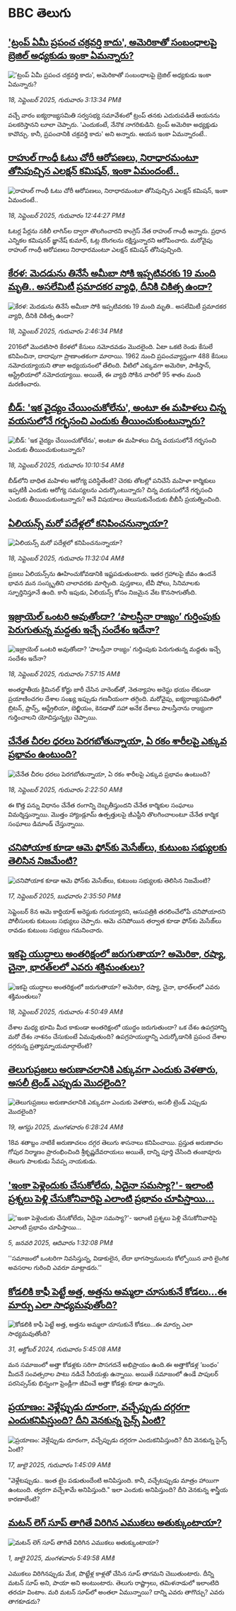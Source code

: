 # BBC తెలుగు## ['ట్రంప్ ఏమీ ప్రపంచ చక్రవర్తి కాదు', అమెరికాతో సంబంధాలపై బ్రెజిల్ అధ్యకుడు ఇంకా ఏమన్నారు? ](https://www.bbc.com/telugu/articles/c9dxgz0x4nxo?at_medium=RSS&at_campaign=rss?at_campaign=githubrss)!['ట్రంప్ ఏమీ ప్రపంచ చక్రవర్తి కాదు', అమెరికాతో సంబంధాలపై బ్రెజిల్ అధ్యకుడు ఇంకా ఏమన్నారు? ](https://ichef.bbci.co.uk/ace/ws/240/cpsprodpb/d615/live/fe963df0-94a1-11f0-8e88-0f11af0637c1.jpg)_18, సెప్టెంబర్ 2025, గురువారం 3:13:34 PMకి_వచ్చే వారం ఐక్యరాజ్యసమితి సర్వసభ్య సమావేశంలో ట్రంప్‌ తనకు ఎదురుపడితే ఆయనను పలకరిస్తానని లూలా చెప్పారు. 'ఎందుకంటే, నేనొక నాగరికుడిని. ట్రంప్ అమెరికా అధ్యక్షుడు కావొచ్చు. కానీ, ప్రపంచానికి చక్రవర్తి కాదు' అని అన్నారు. ఆయన ఇంకా ఏమన్నారంటే..## [రాహుల్ గాంధీ ఓటు చోరీ ఆరోపణలు, నిరాధారమంటూ తోసిపుచ్చిన ఎలక్షన్ కమిషన్, ఇంకా ఏమందంటే..](https://www.bbc.com/telugu/articles/cgrqx78xeneo?at_medium=RSS&at_campaign=rss?at_campaign=githubrss)![రాహుల్ గాంధీ ఓటు చోరీ ఆరోపణలు, నిరాధారమంటూ తోసిపుచ్చిన ఎలక్షన్ కమిషన్, ఇంకా ఏమందంటే..](https://ichef.bbci.co.uk/ace/ws/240/cpsprodpb/5355/live/efabc770-948c-11f0-a3f2-ebe3b9e0c5e6.jpg)_18, సెప్టెంబర్ 2025, గురువారం 12:44:27 PMకి_ఓటర్ల పేర్లను నకిలీ లాగిన్‌ల ద్వారా తొలగించారని కాంగ్రెస్ నేత రాహుల్ గాంధీ అన్నారు. ప్రధాన ఎన్నికల కమిషనర్ జ్ఞానేష్ కుమార్, ఓట్ల దొంగలను రక్షిస్తున్నారని ఆరోపించారు. మరోవైపు రాహుల్ గాంధీ ఆరోపణలు నిరాధారమంటూ ఎలక్షన్ కమిషన్ తోసిపుచ్చింది.## [కేరళ: మెదడును తినేసే అమీబా సోకి ఇప్పటివరకు 19 మంది మృతి.. అసలేమిటీ ప్రమాదకర వ్యాధి, దీనికి చికిత్స ఉందా?](https://www.bbc.com/telugu/articles/c4gjdy7pn0po?at_medium=RSS&at_campaign=rss?at_campaign=githubrss)![కేరళ: మెదడును తినేసే అమీబా సోకి ఇప్పటివరకు 19 మంది మృతి.. అసలేమిటీ ప్రమాదకర వ్యాధి, దీనికి చికిత్స ఉందా?](https://ichef.bbci.co.uk/ace/ws/240/cpsprodpb/e6be/live/02430b90-949d-11f0-ba1c-7d82afe5b321.jpg)_18, సెప్టెంబర్ 2025, గురువారం 2:46:34 PMకి_2016లో మొదటిసారి కేరళలో కేసులు నమోదవడం మొదలైంది. ఏటా ఒకటి రెండు కేసులే కనిపించినా, దాదాపుగా ప్రాణాంతకంగా మారాయి. 1962 నుంచి ప్రపంచవ్యాప్తంగా 488 కేసులు నమోదయ్యాయని తాజా అధ్యయనంలో తేలింది. వీటిలో ఎక్కువగా అమెరికా, పాకిస్తాన్, ఆస్ట్రేలియాలో నమోదయ్యాయి. అయితే, ఈ వ్యాధి సోకిన వారిలో 95 శాతం మంది మరణించారు.## [బీడ్: 'ఇక వైద్యం చేయించుకోలేను',  అంటూ ఈ మహిళలు చిన్న వయసులోనే గర్భసంచి ఎందుకు తీయించుకుంటున్నారు?](https://www.bbc.com/telugu/articles/cly01nx0ll4o?at_medium=RSS&at_campaign=rss?at_campaign=githubrss)![బీడ్: 'ఇక వైద్యం చేయించుకోలేను',  అంటూ ఈ మహిళలు చిన్న వయసులోనే గర్భసంచి ఎందుకు తీయించుకుంటున్నారు?](https://ichef.bbci.co.uk/ace/ws/240/cpsprodpb/f278/live/9a1a5420-9185-11f0-84c8-99de564f0440.jpg)_18, సెప్టెంబర్ 2025, గురువారం 10:10:54 AMకి_బీడ్‌లోని బాధిత మహిళల ఆరోగ్య పరిస్థితేంటి? చెరకు తోటల్లో పనిచేసే మహిళా కార్మికులు ఇప్పటికీ ఎందుకు ఆరోగ్య సమస్యలను ఎదుర్కొంటున్నారు? చిన్న వయసులోనే గర్భసంచి ఎందుకు తీయించుకుంటున్నారు? అనే విషయాలు తెలుసుకునేందుకు బీబీసీ ప్రయత్నించింది.## [ఏలియన్స్ మరో పదేళ్లలో కనిపించనున్నాయా?](https://www.bbc.com/telugu/articles/cwyl7kx5gn7o?at_medium=RSS&at_campaign=rss?at_campaign=githubrss)![ఏలియన్స్ మరో పదేళ్లలో కనిపించనున్నాయా?](https://ichef.bbci.co.uk/ace/ws/240/cpsprodpb/ebd7/live/b18702c0-9482-11f0-ad7d-63b0f51784c5.jpg)_18, సెప్టెంబర్ 2025, గురువారం 11:32:04 AMకి_ప్రజలు ఏలియన్స్‌ను ఊహించుకోవడానికి ఇష్టపడుతుంటారు. ఇతర గ్రహాలపై జీవం ఉందనే భావన మన సంస్కృతిని చాలావరకు మార్చింది. పుస్తకాలు, టీవీ షోలు, సినిమాలకు స్ఫూర్తినిస్తూనే ఉంది. కానీ ఇపుడు, ఏలియన్స్‌ కోసం నిజమైన వేట కొనసాగుతోంది.## [ఇజ్రాయెల్‌ ఒంటరి అవుతోందా? ‘పాలస్తీనా రాజ్యం’ గుర్తింపుకు పెరుగుతున్న మద్దతు ఇచ్చే సందేశం ఇదేనా? ](https://www.bbc.com/telugu/articles/czrpy8gklzro?at_medium=RSS&at_campaign=rss?at_campaign=githubrss)![ఇజ్రాయెల్‌ ఒంటరి అవుతోందా? ‘పాలస్తీనా రాజ్యం’ గుర్తింపుకు పెరుగుతున్న మద్దతు ఇచ్చే సందేశం ఇదేనా? ](https://ichef.bbci.co.uk/ace/ws/240/cpsprodpb/d5d7/live/44b8e350-93d5-11f0-9cf6-cbf3e73ce2b9.jpg)_18, సెప్టెంబర్ 2025, గురువారం 7:57:15 AMకి_అంతర్జాతీయ క్రిమినల్ కోర్టు జారీ చేసిన వారెంట్‌తో, నెతన్యాహు అరెస్టు భయం లేకుండా ప్రయాణించగల దేశాల సంఖ్య ఇప్పుడు గణనీయంగా తగ్గింది.
మరోవైపు, ఐక్యరాజ్యసమితిలో బ్రిటన్, ఫ్రాన్స్, ఆస్ట్రేలియా, బెల్జియం, కెనడాతో సహా అనేక దేశాలు పాలస్తీనాను రాజ్యంగా గుర్తించాలని యోచిస్తున్నట్లు చెప్పాయి.## [చేనేత చీరల ధరలు పెరగబోతున్నాయా, ఏ రకం శారీలపై ఎక్కువ ప్రభావం ఉంటుంది?](https://www.bbc.com/telugu/articles/cge2qge0j4wo?at_medium=RSS&at_campaign=rss?at_campaign=githubrss)![చేనేత చీరల ధరలు పెరగబోతున్నాయా, ఏ రకం శారీలపై ఎక్కువ ప్రభావం ఉంటుంది?](https://ichef.bbci.co.uk/ace/ws/240/cpsprodpb/de8c/live/36ce04e0-93f4-11f0-9cf6-cbf3e73ce2b9.jpg)_18, సెప్టెంబర్ 2025, గురువారం 2:22:50 AMకి_ఈ కొత్త పన్ను విధానం చేనేత రంగాన్ని దెబ్బతీస్తుందని చేనేత కార్మికుల సంఘాలు విమర్శిస్తున్నాయి. మొత్తం హ్యాండ్లూమ్ ఉత్పత్తులపై జీఎస్టీని తొలగించాలంటూ చేనేత కార్మిక సంఘాలు డిమాండ్ చేస్తున్నాయి.## [చనిపోయాక కూడా ఆమె ఫోన్‌కు మెసేజ్‌లు, కుటుంబ సభ్యులకు తెలిసిన నిజమేంటి?](https://www.bbc.com/telugu/articles/czx0w107rl7o?at_medium=RSS&at_campaign=rss?at_campaign=githubrss)![చనిపోయాక కూడా ఆమె ఫోన్‌కు మెసేజ్‌లు, కుటుంబ సభ్యులకు తెలిసిన నిజమేంటి?](https://ichef.bbci.co.uk/ace/ws/240/cpsprodpb/f7b2/live/04cd8f70-93cb-11f0-9cf6-cbf3e73ce2b9.jpg)_17, సెప్టెంబర్ 2025, బుధవారం 2:35:50 PMకి_సెప్టెంబర్ 8న ఆమె కార్డియాక్ అరెస్టుకు గురయ్యారని, ఆసుపత్రికి తరలించేలోపే చనిపోయారని పోలీసులకు కుటుంబ సభ్యులు చెప్పారు. ఆమె చనిపోయిన తర్వాత కూడా ఫోన్‌కు మెసేజ్‌లు రావడం కుటుంబ సభ్యులు గమనించారు.## [ఇకపై యుద్ధాలు అంతరిక్షంలో జరుగుతాయా? అమెరికా, రష్యా, చైనా, భారత్‌లలో ఎవరు శక్తిమంతులు?](https://www.bbc.com/telugu/articles/cdx2lv57zqeo?at_medium=RSS&at_campaign=rss?at_campaign=githubrss)![ఇకపై యుద్ధాలు అంతరిక్షంలో జరుగుతాయా? అమెరికా, రష్యా, చైనా, భారత్‌లలో ఎవరు శక్తిమంతులు?](https://ichef.bbci.co.uk/ace/ws/240/cpsprodpb/9a56/live/35eee4f0-93f3-11f0-8750-ed240c52ff67.jpg)_18, సెప్టెంబర్ 2025, గురువారం 4:50:49 AMకి_దేశాల మధ్య భూమి  మీద కాకుండా అంతరిక్షంలో యుద్ధం జరుగుతుందా? ఒక దేశం ఉపగ్రహాన్ని మరో దేశం నాశనం చేసుకుంటే ఏమవుతుంది? ఉపగ్రహయుద్ధాన్ని ఎదుర్కోడానికి ప్రపంచ దేశాల దగ్గరున్న ప్రత్యామ్నాయమార్గాలేంటి?## [తెలుగుప్రజలు అరుణాచలానికి ఎక్కువగా ఎందుకు వెళతారు, అసలీ ట్రెండ్ ఎప్పుడు మొదలైంది? ](https://www.bbc.com/telugu/articles/c8jp32zrzxpo?at_medium=RSS&at_campaign=rss?at_campaign=githubrss)![తెలుగుప్రజలు అరుణాచలానికి ఎక్కువగా ఎందుకు వెళతారు, అసలీ ట్రెండ్ ఎప్పుడు మొదలైంది? ](https://ichef.bbci.co.uk/ace/ws/240/cpsprodpb/cf2d/live/01932bf0-7d85-11f0-98a0-956f61945264.jpg)_19, ఆగస్టు 2025, మంగళవారం 6:28:24 AMకి_18వ శతాబ్దం నాటికే అరుణాచలం దగ్గర తెలుగు శాసనాలు కనిపించాయి. ప్రస్తుత అరుణాచల గోపుర నిర్మాణం ప్రారంభించింది శ్రీకృష్ణదేవరాయలు అయితే, దాన్ని పూర్తి చేసింది తంజావూరు తెలుగు పాలకుడు సేవప్ప నాయకుడు.## ['ఇంకా పెళ్లెందుకు చేసుకోలేదు, ఏదైనా సమస్యా?'- ఇలాంటి ప్రశ్నలు పెళ్లి చేసుకోనివారిపై ఎలాంటి ప్రభావం చూపిస్తాయి... ](https://www.bbc.com/telugu/articles/cgq1w3lz7yyo?at_medium=RSS&at_campaign=rss?at_campaign=githubrss)!['ఇంకా పెళ్లెందుకు చేసుకోలేదు, ఏదైనా సమస్యా?'- ఇలాంటి ప్రశ్నలు పెళ్లి చేసుకోనివారిపై ఎలాంటి ప్రభావం చూపిస్తాయి... ](https://ichef.bbci.co.uk/ace/ws/240/cpsprodpb/f6de/live/72c94a60-cb3e-11ef-87df-d575b9a434a4.jpg)_5, జనవరి 2025, ఆదివారం 1:32:08 PMకి_''సమాజంలో ఒంటరిగా నివసిస్తున్న, విడాకులైన, లేదా భాగస్వాములను కోల్పోయిన వారి లైంగిక అవసరాల గురించి ఎవరూ మాట్లాడరు.''## [కోడలికి కాఫీ పెట్టే అత్త, అత్తను అమ్మలా చూసుకునే కోడలు...ఈ మార్పు ఎలా సాధ్యమవుతోంది?](https://www.bbc.com/telugu/articles/c1l41zl8el2o?at_medium=RSS&at_campaign=rss?at_campaign=githubrss)![కోడలికి కాఫీ పెట్టే అత్త, అత్తను అమ్మలా చూసుకునే కోడలు...ఈ మార్పు ఎలా సాధ్యమవుతోంది?](https://ichef.bbci.co.uk/ace/ws/240/cpsprodpb/2b61/live/9176a6d0-8b0e-11ef-a81b-b1eda9741da3.jpg)_31, అక్టోబర్ 2024, గురువారం 5:45:08 AMకి_మన సమాజంలో అత్తా కోడళ్లకు సరిగా పొసగదనే అభిప్రాయం ఉంది.ఈ అత్తాకోడళ్ల ‘బంధం’ మీదనే సంవత్సరాల పాటు నడిచే సీరియళ్లు ఉన్నాయి. అయితే సమాజంలో ఉండే పాపులర్ పరసెప్సన్‌కు భిన్నంగా ఫ్రెండ్లీగా జీవించే అత్తా కోడళ్లు కూడా ఉన్నారు.## [ప్రయాణం: వెళ్లేప్పుడు దూరంగా, వచ్చేప్పుడు దగ్గరగా ఎందుకనిపిస్తుంది? దీని వెనకున్న సైన్స్ ఏంటి?](https://www.bbc.com/telugu/articles/c0l4y727n1jo?at_medium=RSS&at_campaign=rss?at_campaign=githubrss)![ప్రయాణం: వెళ్లేప్పుడు దూరంగా, వచ్చేప్పుడు దగ్గరగా ఎందుకనిపిస్తుంది? దీని వెనకున్న సైన్స్ ఏంటి?](https://ichef.bbci.co.uk/ace/ws/240/cpsprodpb/054c/live/6957c010-62b0-11f0-8e78-11023c48a856.png)_17, జులై 2025, గురువారం 1:45:09 AMకి_"వెళ్లేటప్పుడు.. ఇంత టైం పడుతుందేంటి అనిపిస్తుంది. కానీ, వచ్చేటప్పుడు మాత్రం హాయిగా ఉంటుంది. త్వరగా వచ్చేశామే అనిపిస్తుంది." ఇలా ఎందుకు అనిపిస్తుంది? దీని వెనకున్న శాస్త్రీయ కారణాలేంటి?## [మటన్ లెగ్ సూప్ తాగితే విరిగిన ఎముకలు అతుక్కుంటాయా?](https://www.bbc.com/telugu/articles/c0l4g92j8kzo?at_medium=RSS&at_campaign=rss?at_campaign=githubrss)![మటన్ లెగ్ సూప్ తాగితే విరిగిన ఎముకలు అతుక్కుంటాయా?](https://ichef.bbci.co.uk/ace/ws/240/cpsprodpb/b31e/live/cce532c0-6d41-11f0-9462-bb509dc78127.jpg)_1, జులై 2025, మంగళవారం 5:49:58 AMకి_ఎముకలు విరిగినప్పుడు మేక, పొట్టేళ్ల కాళ్లతో చేసిన సూప్ తాగమని చెబుతుంటారు. దీన్ని మటన్ సూప్ అని, పాయా అని అంటుంటారు. తెలుగు రాష్ట్రాలు, తమిళనాడులో ఇలాంటిది తరచూ వింటాం. మరి మటన్ సూప్‌లో అంతలా ఏమున్నాయి? దాన్ని ఎవరు తాగొచ్చు? ఎవరు తాగకూడదు?